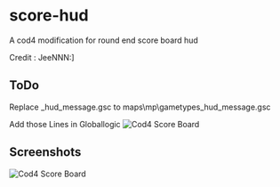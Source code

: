 # score-hud

 A cod4 modification for round end score board hud
 
 Credit : JeeNNN:]

## ToDo
 
 Replace _hud_message.gsc to maps\mp\gametypes\_hud_message.gsc
 
 
 Add those Lines in Globallogic 
![Cod4 Score Board](https://i.imgur.com/9rLgt3q.png)

## Screenshots

![Cod4 Score Board](https://i.imgur.com/OBq6f2B.png)

